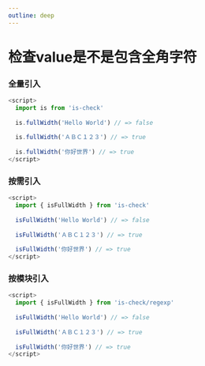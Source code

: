 ```yaml
---
outline: deep
---
```


# 检查value是不是包含全角字符

### 全量引入
```javascript
<script>
  import is from 'is-check'
  
  is.fullWidth('Hello World') // => false
  
  is.fullWidth('ＡＢＣ１２３') // => true
  
  is.fullWidth('你好世界') // => true
</script>
````
### 按需引入
```javascript
<script>
  import { isFullWidth } from 'is-check'
  
  isFullWidth('Hello World') // => false
  
  isFullWidth('ＡＢＣ１２３') // => true
  
  isFullWidth('你好世界') // => true
</script>
````
### 按模块引入
```javascript
<script>
  import { isFullWidth } from 'is-check/regexp'
  
  isFullWidth('Hello World') // => false
  
  isFullWidth('ＡＢＣ１２３') // => true
  
  isFullWidth('你好世界') // => true
</script>
````